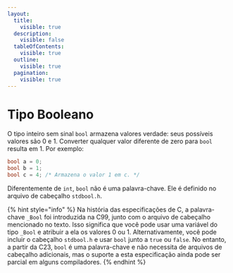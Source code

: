 ```yaml
---
layout:
  title:
    visible: true
  description:
    visible: false
  tableOfContents:
    visible: true
  outline:
    visible: true
  pagination:
    visible: true
---
```


# Tipo Booleano

O tipo inteiro sem sinal `bool` armazena valores verdade: seus possíveis valores são 0 e 1. Converter qualquer valor diferente de zero para `bool` resulta em 1. Por exemplo:

```c
bool a = 0;
bool b = 1;
bool c = 4; /* Armazena o valor 1 em c. */
```

Diferentemente de `int`, `bool` não é uma palavra-chave. Ele é definido no arquivo de cabeçalho `stdbool.h`.

{% hint style="info" %}
Na história das especificações de C, a palavra-chave `_Bool` foi introduzida na C99, junto com o arquivo de cabeçalho mencionado no texto. Isso significa que você pode usar uma variável do tipo `_Bool` e atribuir a ela os valores 0 ou 1. Alternativamente, você pode incluir o cabeçalho `stdbool.h` e usar `bool` junto a `true` ou `false`. No entanto, a partir da C23, `bool` é uma palavra-chave e não necessita de arquivos de cabeçalho adicionais, mas o suporte a esta especificação ainda pode ser parcial em alguns compiladores.
{% endhint %}

